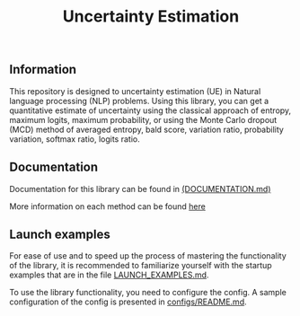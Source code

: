 
<h1 align="center"> Uncertainty Estimation </h1>

<br>

## Information

This repository is designed to uncertainty estimation (UE) in Natural language processing (NLP) problems. Using this library, you can get a quantitative estimate of uncertainty using the classical approach of entropy, maximum logits, maximum probability, or using the Monte Carlo dropout (MCD) method of averaged entropy, bald score, variation ratio, probability variation, softmax ratio, logits ratio.

## Documentation 

Documentation for this library can be found in [(DOCUMENTATION.md)](DOCUMENTATION.md#-uncertainty-estimation-documentation)

More information on each method can be found [here](DOCUMENTATION.md#more-details)

## Launch examples

For ease of use and to speed up the process of mastering the functionality of the library, it is recommended to familiarize yourself with the startup examples that are in the file [LAUNCH_EXAMPLES.md](LAUNCH_EXAMPLES.md#-launch-examples-). 

To use the library functionality, you need to configure the config. A sample configuration of the config is presented in [configs/README.md](configs/README.md#recommendations-for-config).
